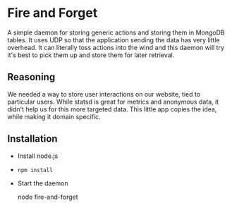 Fire and Forget
===============

A simple daemon for storing generic actions and storing them in
MongoDB tables. It uses UDP so that the application sending the
data has very little overhead. It can literally toss actions
into the wind and this daemon will try it's best to pick them up
and store them for later retrieval.

Reasoning
---------

We needed a way to store user interactions on our website, tied
to particular users. While statsd is great for metrics and anonymous
data, it didn't help us for this more targeted data. This little app
copies the idea, while making it domain specific.

Installation
------------

 * Install node.js
 * `npm install`
 * Start the daemon

    node fire-and-forget
